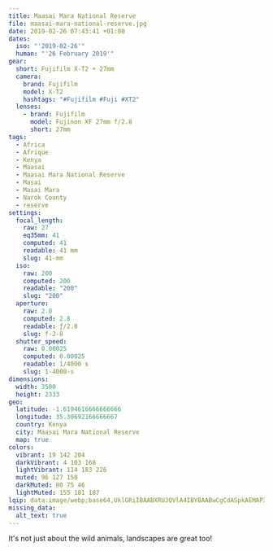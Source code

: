 ```yaml
---
title: Maasai Mara National Reserve
file: maasai-mara-national-reserve.jpg
date: 2019-02-26 07:43:41 +01:00
dates:
  iso: "'2019-02-26'"
  human: "'26 February 2019'"
gear:
  short: Fujifilm X-T2 + 27mm
  camera:
    brand: Fujifilm
    model: X-T2
    hashtags: "#Fujifilm #Fuji #XT2"
  lenses:
    - brand: Fujifilm
      model: Fujinon XF 27mm f/2.8
      short: 27mm
tags:
  - Africa
  - Afrique
  - Kenya
  - Maasai
  - Maasai Mara National Reserve
  - Masai
  - Masai Mara
  - Narok County
  - reserve
settings:
  focal_length:
    raw: 27
    eq35mm: 41
    computed: 41
    readable: 41 mm
    slug: 41-mm
  iso:
    raw: 200
    computed: 200
    readable: "200"
    slug: "200"
  aperture:
    raw: 2.8
    computed: 2.8
    readable: ƒ/2.8
    slug: f-2-8
  shutter_speed:
    raw: 0.00025
    computed: 0.00025
    readable: 1/4000 s
    slug: 1-4000-s
dimensions:
  width: 3500
  height: 2333
geo:
  latitude: -1.6194616666666666
  longitude: 35.30692166666667
  country: Kenya
  city: Maasai Mara National Reserve
  map: true
colors:
  vibrant: 19 142 204
  darkVibrant: 4 103 168
  lightVibrant: 114 183 226
  muted: 96 127 150
  darkMuted: 80 75 46
  lightMuted: 155 181 187
lqip: data:image/webp;base64,UklGRiIBAABXRUJQVlA4IBYBAABwCgCdASpkAEMAP3GqzFy0rL+yq/O7Q/AuCUAZXgTfRDp3+Aq9l3rS5HS6OwLA/ne6Km7DjijpMQ8U2uTK0yZBpLc2IFzarrVy5jxkkvGsLfvfSkt7AyTQeSph8AD+4hAsH/natmDsf643N7D9QGFPVkWW++pRm0M0F9jx4rHKVvYGXfOQTr+ogpj1l0rbAzmVEr3h7+tC0ufElBFobNlG7hlRZrgIT58RLcsuPMhxgBrUYYS8RFbrgqFjx2/VV8G1Ucp0S8p5MwZUyzco/Q/xXwKnl95jFbynlyfv9Et/jW7UZ4ThOZ61n6TbPSGeugAy+kXPBp2yu5lqSdXIDl0IVnzy0AnSowt5KBYGufRtVV/JnBAAAA==
missing_data:
  alt_text: true
---
```


It's not just about the wild animals, landscapes are great too!
